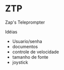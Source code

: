 # ZTP
Zap's Teleprompter 

Idéias

* Usuario/senha
* documentos
* controle de velocidade
* tamanho de fonte
* joystick
  
